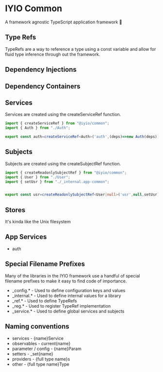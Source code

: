 # IYIO Common
A framework agnostic TypeScript application framework 🤔

## Type Refs
TypeRefs are a way to reference a type using a const variable and allow for fluid type inference
through out the framework.

## Dependency Injections

## Dependency Containers

## Services

Services are created using the createServiceRef function.

``` ts
import { createServiceRef } from "@iyio/common";
import { Auth } from "./Auth";

export const auth=createServiceRef<Auth>('auth',(deps)=>new Auth(deps));


```

## Subjects

Subjects are created using the createSubjectRef function.

``` ts
import { createReadonlySubjectRef } from "@iyio/common";
import { User } from "./User";
import { setUsr } from "./_internal.app-common";


export const usr=createReadonlySubjectRef<User|null>('usr',null,setUsr);
```

## Stores
It's kinda like the Unix filesystem

## App Services
- auth

## Special Filename Prefixes

Many of the libraries in the IYIO framework use a handful of special filename prefixes to make it
easy to find code of importance.

- _config.* - Used to define configuration keys and values
- _internal.* -  Used to define internal values for a library
- _ref.* - Used to define TypeRefs
- _reg.* - Used to register TypeRef implementation
- _service.* - Used to define global services and subjects

## Naming conventions
- services - {name}Service
- observables - current{name}
- parameter / config - {name}Param
- setters - _set{name}
- providers - {full type name}s
- other - {full type name}Type
